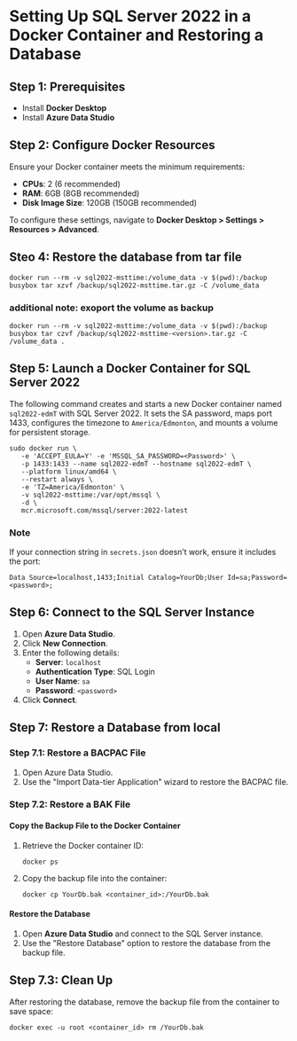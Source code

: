 # Setting Up SQL Server 2022 in a Docker Container and Restoring a Database

## Step 1: Prerequisites
- Install **Docker Desktop**
- Install **Azure Data Studio**

## Step 2: Configure Docker Resources
Ensure your Docker container meets the minimum requirements:
- **CPUs**: 2 (6 recommended)
- **RAM**: 6GB (8GB recommended)
- **Disk Image Size**: 120GB (150GB recommended)

To configure these settings, navigate to **Docker Desktop > Settings > Resources > Advanced**.

## Steo 4: Restore the database from tar file
```shell
docker run --rm -v sql2022-msttime:/volume_data -v $(pwd):/backup busybox tar xzvf /backup/sql2022-msttime.tar.gz -C /volume_data
```
### additional note: exoport the volume as backup
```shell
docker run --rm -v sql2022-msttime:/volume_data -v $(pwd):/backup busybox tar czvf /backup/sql2022-msttime-<version>.tar.gz -C /volume_data .
```


## Step 5: Launch a Docker Container for SQL Server 2022
The following command creates and starts a new Docker container named `sql2022-edmT` with SQL Server 2022. It sets the SA password, maps port 1433, configures the timezone to `America/Edmonton`, and mounts a volume for persistent storage.

```shell
sudo docker run \
   -e 'ACCEPT_EULA=Y' -e 'MSSQL_SA_PASSWORD=<Password>' \
   -p 1433:1433 --name sql2022-edmT --hostname sql2022-edmT \
   --platform linux/amd64 \
   --restart always \
   -e 'TZ=America/Edmonton' \
   -v sql2022-msttime:/var/opt/mssql \
   -d \
   mcr.microsoft.com/mssql/server:2022-latest
```

### Note
If your connection string in `secrets.json` doesn’t work, ensure it includes the port:
```
Data Source=localhost,1433;Initial Catalog=YourDb;User Id=sa;Password=<password>;
```

## Step 6: Connect to the SQL Server Instance
1. Open **Azure Data Studio**.
2. Click **New Connection**.
3. Enter the following details:
   - **Server**: `localhost`
   - **Authentication Type**: SQL Login
   - **User Name**: `sa`
   - **Password**: `<password>`
4. Click **Connect**.

## Step 7: Restore a Database from local

### Step 7.1: Restore a BACPAC File
1. Open Azure Data Studio.
2. Use the "Import Data-tier Application" wizard to restore the BACPAC file.

### Step 7.2: Restore a BAK File
#### Copy the Backup File to the Docker Container
1. Retrieve the Docker container ID:
   ```shell
   docker ps
   ```
2. Copy the backup file into the container:
   ```shell
   docker cp YourDb.bak <container_id>:/YourDb.bak
   ```

#### Restore the Database
1. Open **Azure Data Studio** and connect to the SQL Server instance.
2. Use the "Restore Database" option to restore the database from the backup file.

## Step 7.3: Clean Up
After restoring the database, remove the backup file from the container to save space:
```shell
docker exec -u root <container_id> rm /YourDb.bak
```
